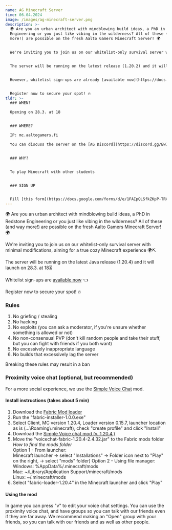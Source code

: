 ```yaml
---
name: AG Minecraft Server
time: 06.04.2024
image: /images/ag-minecraft-server.png
description: >-
  🌍 Are you an urban architect with mindblowing build ideas, a PhD in Redstone
  Engineering or you just like vibing in the wilderness? All of these (and way
  more!) are possible on the fresh Aalto Gamers Minecraft Server! 🌍


  We're inviting you to join us on our whitelist-only survival server with minimal modifications, aiming for a true cozy Minecraft experience 🌍⛏️


  The server will be running on the latest release (1.20.2) and it will launch on 28.3.⏳


  However, whitelist sign-ups are already [available now](https://docs.google.com/forms/d/e/1FAIpQLSfkZKpP-TRVOw3MJ5WgdDQSrG5x5_XiSWNYG6JXf5LzX5JIXw/viewform) 👈 


  Register now to secure your spot! 🔥
tldr: >-
  ### WHEN?

  Opening on 28.3. at 18


  ### WHERE?

  IP: mc.aaltogamers.fi

  You can discuss the server on the [AG Discord](https://discord.gg/Ew7nGQqHgc)


  ### WHY?


  To play Minecraft with other students


  ### SIGN UP


  Fill [this form](https://docs.google.com/forms/d/e/1FAIpQLSfkZKpP-TRVOw3MJ5WgdDQSrG5x5_XiSWNYG6JXf5LzX5JIXw/viewform) to get on the whitelist
---
```


🌍 Are you an urban architect with mindblowing build ideas, a PhD in Redstone Engineering or you just like vibing in the wilderness? All of these (and way more!) are possible on the fresh Aalto Gamers Minecraft Server! 🌍

We're inviting you to join us on our whitelist-only survival server with minimal modifications, aiming for a true cozy Minecraft experience 🌍⛏️

The server will be running on the latest Java release (1.20.4) and it will launch on 28.3. at 18⏳

Whitelist sign-ups are [available now](https://docs.google.com/forms/d/e/1FAIpQLSfkZKpP-TRVOw3MJ5WgdDQSrG5x5_XiSWNYG6JXf5LzX5JIXw/viewform) 👈

Register now to secure your spot! 🔥

### Rules

1. No griefing / stealing
2. No hacking
3. No exploits (you can ask a moderator, if you're unsure whether something is allowed or not)
4. No non-consensual PVP (don't kill random people and take their stuff, but you can fight with friends if you both want)
5. No excessively inappropriate language
6. No builds that excessively lag the server

Breaking these rules may result in a ban

### Proximity voice chat (optional, but recommended)

For a more social experience, we use the [Simple Voice Chat](https://www.curseforge.com/minecraft/mc-mods/simple-voice-chat) mod.

#### Install instructions (takes about 5 min)

1. Download the [Fabric Mod loader](https://fabricmc.net/use/installer/)
2. Run the "fabric-installer-1.0.0.exe"
3. Select Client, MC version 1.20.4, Loader version 0.15.7, launcher location as is (...\Roaming\\.minecraft), check "create profile" and click "Install"
4. Download the [Simple Voice chat mod (v. 1.20.4.)](https://modrinth.com/plugin/simple-voice-chat/version/fabric-1.20.4-2.4.32)
5. Move the "voicechat-fabric-1.20.4-2.4.32.jar" to the Fabric mods folder
   _How to find the mods folder_  
    Option 1 - From launcher:  
    Minecraft launcher -> select "Installations" -> Folder icon next to "Play" on the right, -> select "mods" folder)
   Option 2 - Using file manager:  
    Windows: %AppData%/.minecraft/mods  
    Mac: ~/Library/Application Support/minecraft/mods  
    Linux: ~/.minecraft/mods
6. Select "fabric-loader-1.20.4" in the Minecraft launcher and click "Play"

#### Using the mod

In game you can press "v" to edit your voice chat settings. You can use the proximity voice chat, and have groups so you can talk with our friends even if they are far away. We recommend making an "Open" group with your friends, so you can talk with our friends and as well as other people.
